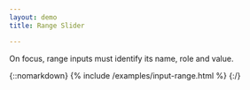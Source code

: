 ```yaml
---
layout: demo
title: Range Slider

---
```


On focus, range inputs must identify its name, role and value.

{::nomarkdown}
{% include /examples/input-range.html %}
{:/}